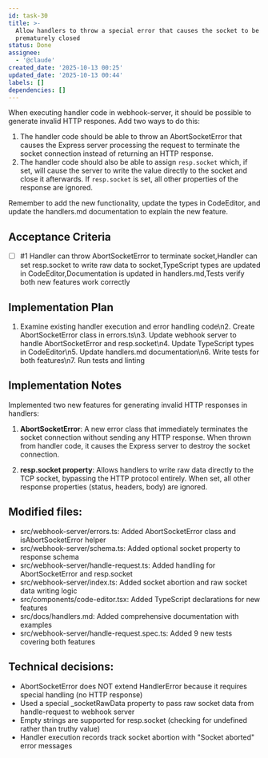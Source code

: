 ```yaml
---
id: task-30
title: >-
  Allow handlers to throw a special error that causes the socket to be
  prematurely closed
status: Done
assignee:
  - '@claude'
created_date: '2025-10-13 00:25'
updated_date: '2025-10-13 00:44'
labels: []
dependencies: []
---
```


When executing handler code in webhook-server, it should be possible to generate invalid HTTP respones. Add two ways to do this:

1. The handler code should be able to throw an AbortSocketError that causes the Express server processing the request to terminate the socket connection instead of returning an HTTP response. 
2. The handler code should also be able to assign `resp.socket` which, if set, will cause the server to write the value directly to the socket and close it afterwards. If `resp.socket` is set, all other properties of the response are ignored.

Remember to add the new functionality, update the types in CodeEditor, and update the handlers.md documentation to explain the new feature.

## Acceptance Criteria
<!-- AC:BEGIN -->
- [ ] #1 Handler can throw AbortSocketError to terminate socket,Handler can set resp.socket to write raw data to socket,TypeScript types are updated in CodeEditor,Documentation is updated in handlers.md,Tests verify both new features work correctly
<!-- AC:END -->

## Implementation Plan

<!-- SECTION:PLAN:BEGIN -->
1. Examine existing handler execution and error handling code\n2. Create AbortSocketError class in errors.ts\n3. Update webhook server to handle AbortSocketError and resp.socket\n4. Update TypeScript types in CodeEditor\n5. Update handlers.md documentation\n6. Write tests for both features\n7. Run tests and linting
<!-- SECTION:PLAN:END -->

## Implementation Notes

<!-- SECTION:NOTES:BEGIN -->
Implemented two new features for generating invalid HTTP responses in handlers:

1. **AbortSocketError**: A new error class that immediately terminates the socket connection without sending any HTTP response. When thrown from handler code, it causes the Express server to destroy the socket connection.

2. **resp.socket property**: Allows handlers to write raw data directly to the TCP socket, bypassing the HTTP protocol entirely. When set, all other response properties (status, headers, body) are ignored.

## Modified files:
- src/webhook-server/errors.ts: Added AbortSocketError class and isAbortSocketError helper
- src/webhook-server/schema.ts: Added optional socket property to response schema
- src/webhook-server/handle-request.ts: Added handling for AbortSocketError and resp.socket
- src/webhook-server/index.ts: Added socket abortion and raw socket data writing logic
- src/components/code-editor.tsx: Added TypeScript declarations for new features
- src/docs/handlers.md: Added comprehensive documentation with examples
- src/webhook-server/handle-request.spec.ts: Added 9 new tests covering both features

## Technical decisions:
- AbortSocketError does NOT extend HandlerError because it requires special handling (no HTTP response)
- Used a special _socketRawData property to pass raw socket data from handle-request to webhook server
- Empty strings are supported for resp.socket (checking for undefined rather than truthy value)
- Handler execution records track socket abortion with "Socket aborted" error messages
<!-- SECTION:NOTES:END -->
